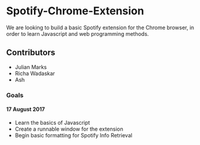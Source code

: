 # Spotify-Chrome-Extension

We are looking to build a basic Spotify extension for the Chrome browser, in order to learn Javascript and web programming methods.



## Contributors

* Julian Marks
* Richa Wadaskar
* Ash

### Goals

#### 17 August 2017

* Learn the basics of Javascript
* Create a runnable window for the extension
* Begin basic formatting for Spotify Info Retrieval
